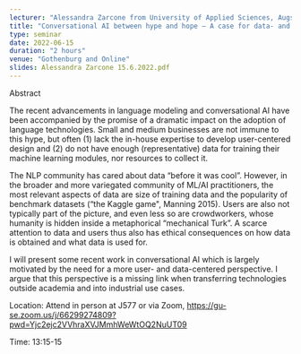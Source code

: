 ```yaml
---
lecturer: "Alessandra Zarcone from University of Applied Sciences, Augsburg"
title: "Conversational AI between hype and hope – A case for data- and human-centric approaches"
type: seminar
date: 2022-06-15
duration: "2 hours"
venue: "Gothenburg and Online"
slides: Alessandra Zarcone 15.6.2022.pdf
---
```


Abstract

The recent advancements in language modeling and conversational AI have been accompanied by the promise of a dramatic impact on the adoption of language technologies. Small and medium businesses are not immune to this hype, but often (1) lack the in-house expertise to develop user-centered design and (2) do not have enough (representative) data for training their machine learning modules, nor resources to collect it.

The NLP community has cared about data “before it was cool”. However, in the broader and more variegated community of ML/AI practitioners, the most relevant aspects of data are size of training data and the popularity of benchmark datasets (“the Kaggle game", Manning 2015). Users are also not typically part of the picture, and even less so are crowdworkers, whose humanity is hidden inside a metaphorical “mechanical Turk”. A scarce attention to data and users thus also has ethical consequences on how data is obtained and what data is used for.

I will present some recent work in conversational AI which is largely motivated by the need for a more user- and data-centered perspective. I argue that this perspective is a missing link when transferring technologies outside academia and into industrial use cases.

Location: Attend in person at J577 or via Zoom, https://gu-se.zoom.us/j/66299274809?pwd=Yjc2ejc2VVhraXVJMmhWeWtOQ2NuUT09

Time: 13:15-15
